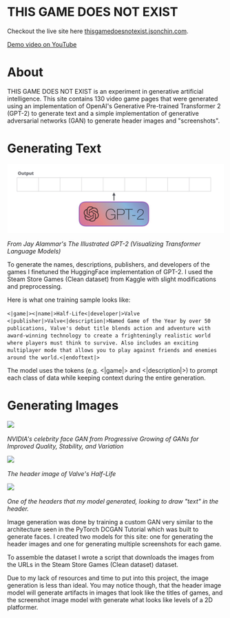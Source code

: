 # THIS GAME DOES NOT EXIST

Checkout the live site here [thisgamedoesnotexist.jsonchin.com](https://thisgamedoesnotexist.jsonchin.com).

[Demo video on YouTube](https://www.youtube.com/watch?v=_mTWMLhpJoA)

# About

THIS GAME DOES NOT EXIST is an experiment in generative artificial intelligence. This site contains 130 video game pages that were generated using an implementation of OpenAI's Generative Pre-trained Transformer 2 (GPT-2) to generate text and a simple implementation of generative adversarial networks (GAN) to generate header images and "screenshots".

# Generating Text

![](images/gpt-2.gif)

*From Jay Alammar's The Illustrated GPT-2 (Visualizing Transformer Language Models)*

To generate the names, descriptions, publishers, and developers of the games I finetuned the HuggingFace implementation of GPT-2. I used the Steam Store Games (Clean dataset) from Kaggle with slight modifications and preprocessing.

Here is what one training sample looks like:

```<|game|><|name|>Half-Life<|developer|>Valve <|publisher|>Valve<|description|>Named Game of the Year by over 50 publications, Valve's debut title blends action and adventure with award-winning technology to create a frighteningly realistic world where players must think to survive. Also includes an exciting multiplayer mode that allows you to play against friends and enemies around the world.<|endoftext|>```

The model uses the tokens (e.g. <|game|> and <|description|>) to prompt each class of data while keeping context during the entire generation.

# Generating Images

![](images/nvidiafacegan.gif)

*NVIDIA's celebrity face GAN from Progressive Growing of GANs for Improved Quality, Stability, and Variation*

![](images/halflifeheader.jpg)

*The header image of Valve's Half-Life*

![](images/760503582b2b410caefc7b622f9a0a19.jpg)

*One of the headers that my model generated, looking to draw "text" in the header.*

Image generation was done by training a custom GAN very similar to the architecture seen in the PyTorch DCGAN Tutorial which was built to generate faces. I created two models for this site: one for generating the header images and one for generating multiple screenshots for each game.

To assemble the dataset I wrote a script that downloads the images from the URLs in the Steam Store Games (Clean dataset) dataset.

Due to my lack of resources and time to put into this project, the image generation is less than ideal. You may notice though, that the header image model will generate artifacts in images that look like the titles of games, and the screenshot image model with generate what looks like levels of a 2D platformer.
